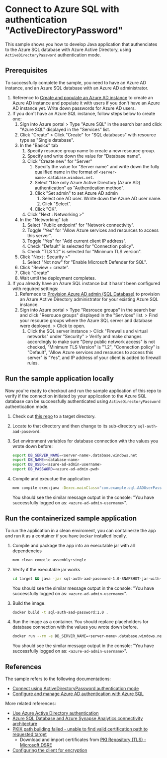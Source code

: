 # Connect to Azure SQL with authentication "ActiveDirectoryPassword"

This sample shows you how to develop Java application that authenciates to the Azure SQL database with Azure Active Directory, using `ActiveDirectoryPassword` authentication mode.

## Prerequisites

To successfully complete the sample, you need to have an Azure AD instance, and an Azure SQL database with an Azure AD administrator.

1. Reference to [Create and populate an Azure AD instance](https://docs.microsoft.com/azure/azure-sql/database/authentication-aad-configure?tabs=azure-powershell#create-and-populate-an-azure-ad-instance) to create an Azure AD instance and populate it with users if you don't have an Azure AD instance yet. Write down passwords for Azure AD users.
1. If you don't have an Azure SQL instance, follow steps below to create one:
   1. Sign into Azure portal > Type "Azure SQL" in the search bar and click "Azure SQL" displayed in the "Services" list.
   1. Click "Create" > Click "Create" for "SQL databases" with resource type as "Single database".
   1. In the "Basics" tab
      1. Specify resource group name to create a new resource group.
      1. Specify and write down the value for "Database name".
      1. Click "Create new" for "Server"
         1. Specify the value for "Server name" and write down the fully qualified name in the format of `<server-name>.database.windows.net`.
         1. Select "Use only Azure Active Directory (Azure AD) authentication" as "Authentication method".
         1. Click "Set admin" to set Azure AD admin
            1. Select one AD user. Wrrite down the Azure AD user name.
            1. Click "Select".
         1. Click "OK".
       1. Click "Next : Networking >"
     1. In the "Networking" tab
        1. Select "Public endpoint" for "Network connectivity".
        1. Toggle "Yes" for "Allow Azure services and resources to access this server".
        1. Toggle "Yes" for "Add current client IP address".
        1. Check "Default" is selected for "Connection policy".
        1. Check "TLS 1.2" is selected for "Minimum TLS version".
     1. Click "Next : Security >"
        1.  Select "Not now" for "Enable Microsoft Defender for SQL".
     1. Click "Review + create".
     1. Click "Create"
     1. Wait until the deployment completes.
1. If you already have an Azure SQL instance but it hasn't been configured with required settings:
   1. Refernece to [Provision Azure AD admin (SQL Database)](https://docs.microsoft.com/azure/azure-sql/database/authentication-aad-configure?tabs=azure-powershell#provision-azure-ad-admin-sql-database) to provision an Azure Active Directory administrator for your existing Azure SQL instance.
   1. Sign into Azure portal > Type "Resrouce groups" in the search bar and click "Resrouce groups" displayed in the "Services" list. > Find your resource groups where the Azure SQL server and database were deployed. > Click to open.
      1. Click the SQL server instance > Click "Firewalls and virtual networks" under "Security" > Verify and make changes accordingly to make sure "Deny public network access" is not checked, "Minimum TLS Version" is "1.2", "Connection policy" is "Default", "Allow Azure services and resources to access this server" is "Yes", and IP address of your client is added to firewall rules.

## Run the sample application locally

Now you're ready to checkout and run the sample application of this repo to verify if the connection initiated by your application to the Azure SQL database can be successfully authenticated using `ActiveDirectoryPassword` authentication mode.

1. Check out [this repo](https://github.com/majguo/java-on-azure-samples) to a target directory.
1. Locate to that directory and then change to its sub-directory `sql-auth-aad-password`.
1. Set environment variables for database connection with the values you wrote down before:

   ```bash
   export DB_SERVER_NAME=<server-name>.database.windows.net
   export DB_NAME=<database-name>
   export DB_USER=<azure-ad-admin-username>
   export DB_PASSWORD=<azure-ad-admin-pwd>
   ```
1. Compile and exeuctue the application

   ```bash
   mvn compile exec:java -Dexec.mainClass="com.example.sql.AADUserPassword"
   ```

   You should see the similar message output in the console: "You have successfully logged on as: `<azure-ad-admin-username>`".

## Run the containerized sample application

To run the application in a clean enviroment, you can containerze the app and run it as a container if you have `Docker` installed locally.

1. Compile and package the app into an executable jar with all dependencies
   
   ```bash
   mvn clean compile assembly:single
   ```

1. Verify if the executable jar works

   ```bash
   cd target && java -jar sql-auth-aad-password-1.0-SNAPSHOT-jar-with-dependencies.jar && cd ..
   ```

   You should see the similar message output in the console: "You have successfully logged on as: `<azure-ad-admin-username>`".

1. Build the image.

   ```bash
   docker build -t sql-auth-aad-password:1.0 .
   ```

1. Run the image as a container. You should replace placeholders for database connection with the values you wrote down before. 

   ```bash
   docker run --rm -e DB_SERVER_NAME=<server-name>.database.windows.net -e DB_NAME=<database-name>-e DB_USER=<azure-ad-admin-username> -e DB_PASSWORD=<azure-ad-admin-pwd> sql-auth-aad-password:1.0
   ```

   You should see the similar message output in the console: "You have successfully logged on as: `<azure-ad-admin-username>`".
## References

The sample refers to the following documentations:

* [Connect using ActiveDirectoryPassword authentication mode](https://docs.microsoft.com/sql/connect/jdbc/connecting-using-azure-active-directory-authentication?view=sql-server-ver15#connect-using-activedirectorypassword-authentication-mode)
* [Configure and manage Azure AD authentication with Azure SQL](https://docs.microsoft.com/azure/azure-sql/database/authentication-aad-configure?tabs=azure-powershell#create-contained-users-mapped-to-azure-ad-identities)


More related references:

* [Use Azure Active Directory authentication](https://docs.microsoft.com/azure/azure-sql/database/authentication-aad-overview)
* [Azure SQL Database and Azure Synapse Analytics connectivity architecture](https://docs.microsoft.com/azure/azure-sql/database/connectivity-architecture)
* [PKIX path building failed - unable to find valid certification path to requested target](https://techcommunity.microsoft.com/t5/azure-database-support-blog/pkix-path-building-failed-unable-to-find-valid-certification/ba-p/2591304)
  * Download and import certificates from [PKI Repository (TLS) - Microsoft DSRE](https://www.microsoft.com/pki/mscorp/cps/default.htm)
* [Configuring the client for encryption](https://docs.microsoft.com/sql/connect/jdbc/configuring-the-client-for-ssl-encryption?view=sql-server-ver15)
